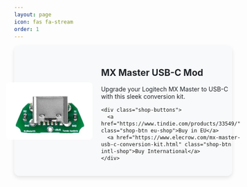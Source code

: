 ```yaml
---
layout: page
icon: fas fa-stream
order: 1
---
```

<div class="mx-master-container">
  <img src="/assets/img/mx_master_pic.png" alt="MX Master Mod" class="mx-master-img">

  <div class="mx-master-content">
    <h2 class="mx-title">MX Master USB-C Mod</h2>
    <p class="mx-text">Upgrade your Logitech MX Master to USB-C with this sleek conversion kit.</p>
    
    <div class="shop-buttons">
      <a href="https://www.tindie.com/products/33549/" class="shop-btn eu-shop">Buy in EU</a>
      <a href="https://www.elecrow.com/mx-master-usb-c-conversion-kit.html" class="shop-btn intl-shop">Buy International</a>
    </div>
  </div>
</div>

<style>
/* Default light mode styles */
.mx-master-container {
  display: flex;
  align-items: center;
  justify-content: center;
  gap: 20px;
  padding: 20px;
  background: #f8f9fa; /* Light background */
  border-radius: 12px;
  box-shadow: 0px 4px 10px rgba(0, 0, 0, 0.1);
}

.mx-master-img {
  max-width: 200px;
  border-radius: 8px;
}

.mx-master-content {
  text-align: left;
}

.mx-title, .mx-text {
  color: #212529; /* Dark text for light mode */
}

.shop-buttons {
  margin-top: 10px;
}

.shop-btn {
  display: inline-block;
  padding: 10px 15px;
  margin-right: 10px;
  border-radius: 6px;
  text-decoration: none;
  font-weight: bold;
  color: white;
  transition: 0.3s;
}

.eu-shop {
  background: #007bff;
}

.intl-shop {
  background: #28a745;
}

.shop-btn:hover {
  filter: brightness(1.2);
}

/* Dark mode styles */
/* @media (prefers-color-scheme: dark) {
  .mx-master-container {
    background: #1e1e1e; /* Dark mode background */
    box-shadow: 0px 4px 10px rgba(255, 255, 255, 0.1);
  

  .mx-title, .mx-text {
    color: #f8f9fa; /* Light text for dark mode */
  } */

</style>
